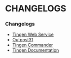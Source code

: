 # CHANGELOGS

### Changelogs

* [Tingen Web Service](./CHANGELOG_tingen-web-service.md)
* [Outpost31](./CHANGELOG_outpost31.md)
* [Tingen Commander](./CHANGELOG_tingen-commander.md)
* [Tingen Documentation](./CHANGELOG_tingen-documentation.md)
